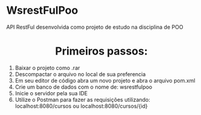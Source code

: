 # WsrestFulPoo
API RestFul desenvolvida como projeto de estudo na disciplina de POO

<h1 align="center">Primeiros passos:</h1>
<ol>
  <li>Baixar o projeto como .rar</li>
  <li>Descompactar o arquivo no local de sua preferencia</li>
  <li>Em seu editor de código abra um novo projeto e abra o arquivo pom.xml</li>
  <li>Crie um banco de dados com o nome de: wsrestfulpoo</li>
  <li>Inicie o servidor pela sua IDE</li>
  <li>Utilize o Postman para fazer as requisições utilizando: localhost:8080/cursos ou localhost:8080/cursos/{id}</li>
</ol>
